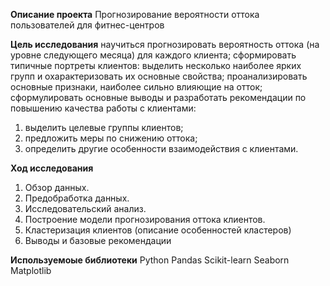**Описание проекта**
Прогнозирование вероятности оттока пользователей для фитнес-центров

**Цель исследования** 
научиться прогнозировать вероятность оттока (на уровне следующего месяца) для каждого клиента;
сформировать типичные портреты клиентов: выделить несколько наиболее ярких групп и охарактеризовать их основные свойства;
проанализировать основные признаки, наиболее сильно влияющие на отток;
сформулировать основные выводы и разработать рекомендации по повышению качества работы с клиентами:
1) выделить целевые группы клиентов;
2) предложить меры по снижению оттока;
3) определить другие особенности взаимодействия с клиентами.

**Ход исследования**
 1. Обзор данных.
 2. Предобработка данных.
 3. Исследовательский анализ.
 4. Построение модели прогнозирования оттока клиентов.
 5. Кластеризация клиентов (описание особенностей кластеров)
 6. Выводы и базовые рекомендации
 
  **Используемоые библиотеки**
 Python Pandas Scikit-learn Seaborn Matplotlib